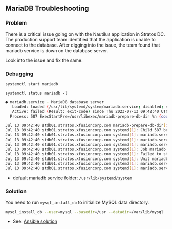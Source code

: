 ## MariaDB Troubleshooting

### Problem

There is a critical issue going on with the Nautilus application in Stratos DC. The production support team identified that the application is unable to connect to the database. After digging into the issue, the team found that mariadb service is down on the database server.

Look into the issue and fix the same.

### Debugging

`systemctl start mariadb`

`systemctl status mariadb -l`

```bash
● mariadb.service - MariaDB database server
   Loaded: loaded (/usr/lib/systemd/system/mariadb.service; disabled; vendor preset: disabled)
   Active: failed (Result: exit-code) since Thu 2023-07-13 09:42:40 UTC; 36s ago
  Process: 587 ExecStartPre=/usr/libexec/mariadb-prepare-db-dir %n (code=exited, status=1/FAILURE)

Jul 13 09:42:40 stdb01.stratos.xfusioncorp.com mariadb-prepare-db-dir[587]: Database MariaDB is not initialized, but the directory /var/lib/mysql is not empty, so initialization cannot be done.
Jul 13 09:42:40 stdb01.stratos.xfusioncorp.com systemd[1]: Child 587 belongs to mariadb.service
Jul 13 09:42:40 stdb01.stratos.xfusioncorp.com systemd[1]: mariadb.service: control process exited, code=exited status=1
Jul 13 09:42:40 stdb01.stratos.xfusioncorp.com systemd[1]: mariadb.service got final SIGCHLD for state start-pre
Jul 13 09:42:40 stdb01.stratos.xfusioncorp.com systemd[1]: mariadb.service changed start-pre -> failed
Jul 13 09:42:40 stdb01.stratos.xfusioncorp.com systemd[1]: Job mariadb.service/start finished, result=failed
Jul 13 09:42:40 stdb01.stratos.xfusioncorp.com systemd[1]: Failed to start MariaDB database server.
Jul 13 09:42:40 stdb01.stratos.xfusioncorp.com systemd[1]: Unit mariadb.service entered failed state.
Jul 13 09:42:40 stdb01.stratos.xfusioncorp.com systemd[1]: mariadb.service failed.
Jul 13 09:42:40 stdb01.stratos.xfusioncorp.com systemd[1]: mariadb.service: cgroup is empty
```

- default mariadb service folder: `/usr/lib/systemd/system`

### Solution

You need to run `mysql_install_db` to initialize MySQL data directory.

```bash
mysql_install_db --user=mysql --basedir=/usr --datadir=/var/lib/mysql
```

- See: [Ansible solution](./solution.yaml)
